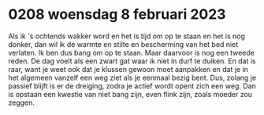 # 0208 woensdag 8 februari 2023
Als ik 's ochtends wakker word en het is tijd om op te staan en het is nog donker, dan wil ik de warmte en stilte en bescherming van het bed niet verlaten. Ik ben dus bang om op te staan. Maar daarvoor is nog een tweede reden. De dag voelt als een zwart gat waar ik niet in durf te duiken. En dat is raar, want je weet ook dat je klussen gewoon moet aanpakken en dat je in het algemeen vanzelf een weg ziet als je eenmaal bezig bent. Dus, zolang je passief blijft is er de dreiging, zodra je actief wordt opent zich een weg. Dan is opstaan een kwestie van niet bang zijn, even flink zijn, zoals moeder zou zeggen. 